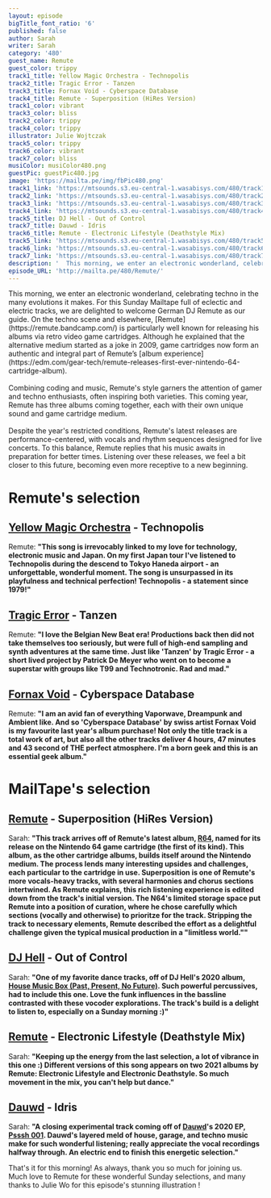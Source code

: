 ```yaml
---
layout: episode
bigTitle_font_ratio: '6'
published: false
author: Sarah
writer: Sarah
category: '480'
guest_name: Remute
guest_color: trippy
track1_title: Yellow Magic Orchestra - Technopolis
track2_title: Tragic Error - Tanzen
track3_title: Fornax Void - Cyberspace Database
track4_title: Remute - Superposition (HiRes Version)
track1_color: vibrant
track3_color: bliss
track2_color: trippy
track4_color: trippy
illustrator: Julie Wojtczak
track5_color: trippy
track6_color: vibrant
track7_color: bliss
musiColor: musiColor480.png
guestPic: guestPic480.jpg
image: 'https://mailta.pe/img/fbPic480.png'
track1_link: 'https://mtsounds.s3.eu-central-1.wasabisys.com/480/track1.mp3'
track2_link: 'https://mtsounds.s3.eu-central-1.wasabisys.com/480/track2.mp3'
track3_link: 'https://mtsounds.s3.eu-central-1.wasabisys.com/480/track3.mp3'
track4_link: 'https://mtsounds.s3.eu-central-1.wasabisys.com/480/track4.mp3'
track5_title: DJ Hell - Out of Control
track7_title: Dauwd - Idris
track6_title: Remute - Electronic Lifestyle (Deathstyle Mix)
track5_link: 'https://mtsounds.s3.eu-central-1.wasabisys.com/480/track5.mp3'
track6_link: 'https://mtsounds.s3.eu-central-1.wasabisys.com/480/track6.mp3'
track7_link: 'https://mtsounds.s3.eu-central-1.wasabisys.com/480/track7.mp3'
description: '  This morning, we enter an electronic wonderland, celebrating techno in the many evolutions it makes. For this Sunday Mailtape full of eclectic and electric tracks, we are delighted to welcome German DJ Remute as our guide. On the techno scene and elsewhere, Remute is particularly well known for releasing his albums via retro video game cartridges. Although he explained that the alternative medium started as a joke in 2009, game cartridges now form an authentic and integral part of Remute’s album experience.'
episode_URL: 'http://mailta.pe/480/Remute/'
---
```

<p id="introduction"> This morning, we enter an electronic wonderland, celebrating techno in the many evolutions it makes. For this Sunday Mailtape full of eclectic and electric tracks, we are delighted to welcome German DJ Remute as our guide. On the techno scene and elsewhere, [Remute](https://remute.bandcamp.com/) is particularly well known for releasing his albums via retro video game cartridges. Although he explained that the alternative medium started as a joke in 2009, game cartridges now form an authentic and integral part of Remute’s [album experience](https://edm.com/gear-tech/remute-releases-first-ever-nintendo-64-cartridge-album). 
<br><br>
Combining coding and music, Remute's style garners the attention of gamer and techno enthusiasts, often inspiring both varieties. This coming year, Remute has three albums coming together, each with their own unique sound and game cartridge medium.
<br><br>
Despite the year's restricted conditions, Remute's latest releases are performance-centered, with vocals and rhythm sequences designed for live concerts. To this balance, Remute replies that his music awaits in preparation for better times. Listening over these releases, we feel a bit closer to this future, becoming even more receptive to a new beginning. 
</p>

# Remute's selection

## [Yellow Magic Orchestra](https://www.discogs.com/artist/22061-Yellow-Magic-Orchestra) - Technopolis
Remute: **"**This song is irrevocably linked to my love for technology, electronic music and Japan.
On my first Japan tour I've listened to Technopolis during the descend to Tokyo Haneda airport - an unforgettable, wonderful moment.
The song is unsurpassed in its playfulness and technical perfection!
Technopolis - a statement since 1979!**"**

## [Tragic Error](https://www.discogs.com/artist/7542-Tragic-Error) - Tanzen
Remute: **"**I love the Belgian New Beat era!
Productions back then did not take themselves too seriously, but were full of high-end sampling and synth adventures at the same time.
Just like 'Tanzen' by Tragic Error - a short lived project by Patrick De Meyer who went on to become a superstar with groups like T99 and Technotronic.
Rad and mad.**"**

## [Fornax Void](https://fornaxvoid.bandcamp.com/album/cyberspace-database) - Cyberspace Database
Remute: **"**I am an avid fan of everything Vaporwave, Dreampunk and Ambient like.
And so 'Cyberspace Database' by swiss artist Fornax Void is my favourite last year's album purchase!
Not only the title track is a total work of art, but also all the other tracks deliver 4 hours, 47 minutes and 43 second of THE perfect atmosphere.
I'm a born geek and this is an essential geek album.**"**

# MailTape's selection

## [Remute](https://remute.bandcamp.com/album/r64) - Superposition (HiRes Version)
Sarah: **"**This track arrives off of Remute's latest album, [R64](https://remute.bandcamp.com/album/r64), named for its release on the Nintendo 64 game cartridge (the first of its kind). This album, as the other cartridge albums, builds itself around the Nintendo medium. The process lends many interesting upsides and challenges, each particular to the cartridge in use. Superposition is one of Remute's more vocals-heavy tracks, with several harmonies and chorus sections intertwined. As Remute explains, this rich listening experience is edited down from the track's initial version. The N64's limited storage space put Remute into a position of curation, where he chose carefully which sections (vocally and otherwise) to prioritze for the track. Stripping the track to necessary elements, Remute described the effort as a delightful challenge given the typical musical production in a "limitless world."**"**

## [DJ Hell](https://www.instagram.com/djhellofficial/?hl=en) - Out of Control
Sarah: **"**One of my favorite dance tracks, off of DJ Hell's 2020 album, [House Music Box (Past, Present, No Future)](https://thedjhellexperience.bandcamp.com/album/house-music-box-past-present-no-future). Such powerful percussives, had to include this one. Love the funk influences in the bassline contrasted with these vocoder explorations. The track's build is a delight to listen to, especially on a Sunday morning :)**"**

## [Remute](https://remute.bandcamp.com/) - Electronic Lifestyle (Deathstyle Mix) 
Sarah: **"**Keeping up the energy from the last selection, a lot of vibrance in this one :) Different versions of this song appears on two 2021 albums by Remute: Electronic Lifestyle and Electronic Deathstyle. So much movement in the mix, you can't help but dance.**"**

## [Dauwd](https://psssh.bandcamp.com/) - Idris
Sarah: **"**A closing experimental track coming off of [Dauwd](https://psssh.bandcamp.com/)'s 2020 EP, [Psssh 001](https://psssh.bandcamp.com/album/psssh-001). Dauwd's layered meld of house, garage, and techno music make for such wonderful listening; really appreciate the vocal recordings halfway through. An electric end to finish this energetic selection.**"**


<p id="outroduction">That's it for this morning! As always, thank you so much for joining us. Much love to Remute for these wonderful Sunday selections, and many thanks to Julie Wo for this episode's stunning illustration !</p>
